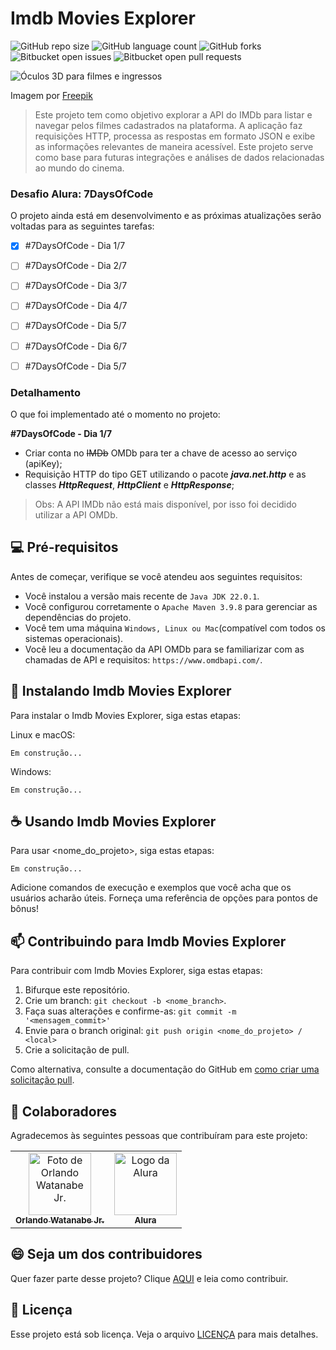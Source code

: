 # Imdb Movies Explorer

![GitHub repo size](https://img.shields.io/github/repo-size/landowat/imdb-movies-explorer?style=for-the-badge)
![GitHub language count](https://img.shields.io/github/languages/count/landowat/imdb-movies-explorer?style=for-the-badge)
![GitHub forks](https://img.shields.io/github/forks/landowat/imdb-movies-explorer?style=for-the-badge)
![Bitbucket open issues](https://img.shields.io/bitbucket/issues/landowat/imdb-movies-explorer?style=for-the-badge)
![Bitbucket open pull requests](https://img.shields.io/bitbucket/pr-raw/landowat/imdb-movies-explorer?style=for-the-badge)

![Óculos 3D para filmes e ingressos](https://i.imgur.com/cHOJjzq.jpg)

Imagem por [Freepik](https://br.freepik.com/fotos-gratis/oculos-3d-para-filmes-e-ingressos-acima-da-vista_29803911.htm#fromView=search&page=1&position=0&uuid=bd1af71b-e597-45bb-a3dc-754d6dbbfbc8)


> Este projeto tem como objetivo explorar a API do IMDb para listar e navegar pelos filmes cadastrados na plataforma. A aplicação faz requisições HTTP, processa as respostas em formato JSON e exibe as informações relevantes de maneira acessível. Este projeto serve como base para futuras integrações e análises de dados relacionadas ao mundo do cinema.

### Desafio Alura: 7DaysOfCode

O projeto ainda está em desenvolvimento e as próximas atualizações serão voltadas para as seguintes tarefas:

- [x] #7DaysOfCode - Dia 1/7
- [ ] #7DaysOfCode - Dia 2/7
- [ ] #7DaysOfCode - Dia 3/7
- [ ] #7DaysOfCode - Dia 4/7
- [ ] #7DaysOfCode - Dia 5/7
- [ ] #7DaysOfCode - Dia 6/7
- [ ] #7DaysOfCode - Dia 5/7


### Detalhamento

O que foi implementado até o momento no projeto:

**#7DaysOfCode - Dia 1/7**
- Criar conta no ~~IMDb~~ OMDb para ter a chave de acesso ao serviço (apiKey);
- Requisição HTTP do tipo GET utilizando o pacote **_java.net.http_** e as classes **_HttpRequest_**, **_HttpClient_** e **_HttpResponse_**;

> Obs: A API IMDb não está mais disponível, por isso foi decidido utilizar a API OMDb.

## 💻 Pré-requisitos

Antes de começar, verifique se você atendeu aos seguintes requisitos:

- Você instalou a versão mais recente de `Java JDK 22.0.1`.
- Você configurou corretamente o `Apache Maven 3.9.8` para gerenciar as dependências do projeto.
- Você tem uma máquina `Windows, Linux ou Mac`(compatível com todos os sistemas operacionais).
- Você leu a documentação da API OMDb para se familiarizar com as chamadas de API e requisitos: `https://www.omdbapi.com/`.

## 🚀 Instalando Imdb Movies Explorer

Para instalar o Imdb Movies Explorer, siga estas etapas:

Linux e macOS:

```
Em construção...
```

Windows:

```
Em construção...
```

## ☕ Usando Imdb Movies Explorer

Para usar <nome_do_projeto>, siga estas etapas:

```
Em construção...
```

Adicione comandos de execução e exemplos que você acha que os usuários acharão úteis. Forneça uma referência de opções para pontos de bônus!

## 📫 Contribuindo para Imdb Movies Explorer

Para contribuir com Imdb Movies Explorer, siga estas etapas:

1. Bifurque este repositório.
2. Crie um branch: `git checkout -b <nome_branch>`.
3. Faça suas alterações e confirme-as: `git commit -m '<mensagem_commit>'`
4. Envie para o branch original: `git push origin <nome_do_projeto> / <local>`
5. Crie a solicitação de pull.

Como alternativa, consulte a documentação do GitHub em [como criar uma solicitação pull](https://help.github.com/en/github/collaborating-with-issues-and-pull-requests/creating-a-pull-request).

## 🤝 Colaboradores

Agradecemos às seguintes pessoas que contribuíram para este projeto:

<table>
  <tr>
    <td align="center">
      <a href="https://github.com/landowat" title="Perfil de Orlando Watanabe Jr. no GitHub">
        <img src="https://i.imgur.com/yyUNnpp.jpeg" width="100px;" alt="Foto de Orlando Watanabe Jr."/><br>
        <sub>
          <b>Orlando Watanabe Jr.</b>
        </sub>
      </a>
    </td>
    <td align="center">
      <a href="https://www.alura.com.br/" title="Alura - Plataforma de Ensino">
        <img src="https://i.imgur.com/L6K36ZW.jpeg" width="100px;" alt="Logo da Alura"/><br>
        <sub>
          <b>Alura</b>
        </sub>
      </a>
    </td>
  </tr>
</table>

## 😄 Seja um dos contribuidores

Quer fazer parte desse projeto? Clique [AQUI](CONTRIBUTING.md) e leia como contribuir.

## 📝 Licença

Esse projeto está sob licença. Veja o arquivo [LICENÇA](LICENSE.md) para mais detalhes.
